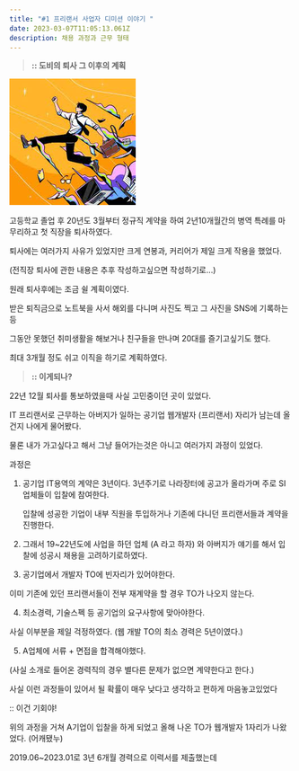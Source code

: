 ```yaml
---
title: "#1 프리랜서 사업자 디미션 이야기 "
date: 2023-03-07T11:05:13.061Z
description: 채용 과정과 근무 형태
---
```

> **:: 도비의 퇴사 그 이후의 계획**

![퇴사 - Anonymous Artists](c0778c65-5056-4b0e-9fd2-52830267c656.jpeg "퇴사 - Anonymous Artists")

고등학교 졸업 후 20년도 3월부터 정규직 계약을 하여 2년10개월간의 병역 특례를 마무리하고 첫 직장을 퇴사하였다.

퇴사에는 여러가지 사유가 있었지만 크게 연봉과, 커리어가 제일 크게 작용을 했었다.

(전직장 퇴사에 관한 내용은 추후 작성하고싶으면 작성하기로...)

원래 퇴사후에는 조금 쉴 계획이였다.

받은 퇴직금으로 노트북을 사서 해외를 다니며 사진도 찍고 그 사진을 SNS에 기록하는 등

그동안 못했던 취미생활을 해보거나 친구들을 만나며 20대를 즐기고싶기도 했다.

최대 3개월 정도 쉬고 이직을 하기로 계획하였다.

> **:: 이게되나?**

22년 12월 퇴사를 통보하였을때 사실 고민중이던 곳이 있었다.

IT 프리랜서로 근무하는 아버지가 일하는 공기업 웹개발자 (프리랜서) 자리가 남는데 올건지 나에게 물어봤다.

물론 내가 가고싶다고 해서 그냥 들어가는것은 아니고 여러가지 과정이 있었다.

과정은

1. 공기업 IT용역의 계약은 3년이다. 3년주기로 나라장터에 공고가 올라가며 주로 SI 업체들이 입찰에 참여한다.

   입찰에 성공한 기업이 내부 직원을 투입하거나 기존에 다니던 프리랜서들과 계약을 진행한다.
2. 그래서 19~22년도에 사업을 하던 업체 (A 라고 하자) 와 아버지가 얘기를 해서 입찰에 성공시 채용을 고려하기로하였다.
3. 공기업에서 개발자 TO에 빈자리가 있어야한다.

  이미 기존에 있던 프리랜서들이 전부 재계약을 할 경우 TO가 나오지 않는다.

4. 최소경력, 기술스펙 등 공기업의 요구사항에 맞아야한다.

  사실 이부분을 제일 걱정하였다.  (웹 개발 TO의 최소 경력은 5년이였다.)

5. A업체에 서류 + 면접을 합격해야했다. 

  (사실 소개로 들어온 경력직의 경우 별다른 문제가 없으면 계약한다고 한다.)

사실 이런 과정들이 있어서 될 확률이 매우 낮다고 생각하고 편하게 마음놓고있었다

:: 이건 기회야!

위의 과정을 거쳐 A기업이 입찰을 하게 되었고 올해 나온 TO가 웹개발자 1자리가 나왔었다. (어캐됐누)

2019.06~2023.01로 3년 6개월 경력으로 이력서를 제출했는데